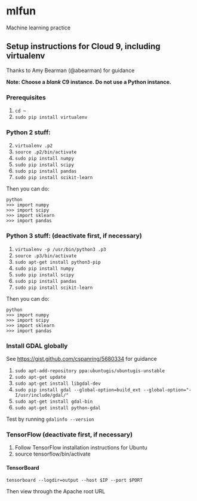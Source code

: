 # mlfun
Machine learning practice

## Setup instructions for Cloud 9, including virtualenv 
Thanks to Amy Bearman (@abearman) for guidance

**Note: Choose a *blank* C9 instance. Do not use a Python instance.**

### Prerequisites
1. `cd ~`
2. `sudo pip install virtualenv`

### Python 2 stuff:
2. `virtualenv .p2`
3. `source .p2/bin/activate`
4. `sudo pip install numpy`
5. `sudo pip install scipy` 
6. `sudo pip install pandas`
7. `sudo pip install scikit-learn`

Then you can do:
```
python
>>> import numpy
>>> import scipy
>>> import sklearn
>>> import pandas
```

### Python 3 stuff: (deactivate first, if necessary)
1. `virtualenv -p /usr/bin/python3 .p3`
2. `source .p3/bin/activate`
3. `sudo apt-get install python3-pip`
4. `sudo pip install numpy`
5. `sudo pip install scipy`
6. `sudo pip install pandas`
7. `sudo pip install scikit-learn`

Then you can do:
```
python
>>> import numpy
>>> import scipy
>>> import sklearn
>>> import pandas
```

### Install GDAL globally
See https://gist.github.com/cspanring/5680334 for guidance
1. `sudo apt-add-repository ppa:ubuntugis/ubuntugis-unstable`
2. `sudo apt-get update`
3. `sudo apt-get install libgdal-dev`
4. `sudo pip install gdal --global-option=build_ext --global-option="-I/usr/include/gdal/"`
5. `sudo apt-get install gdal-bin`
6. `sudo apt-get install python-gdal`

Test by running `gdalinfo --version`

### TensorFlow (deactivate first, if necessary)
1. Follow TensorFlow installation instructions for Ubuntu
2. source tensorflow/bin/activate

#### TensorBoard
```
tensorboard --logdir=output --host $IP --port $PORT
```
Then view through the Apache root URL
